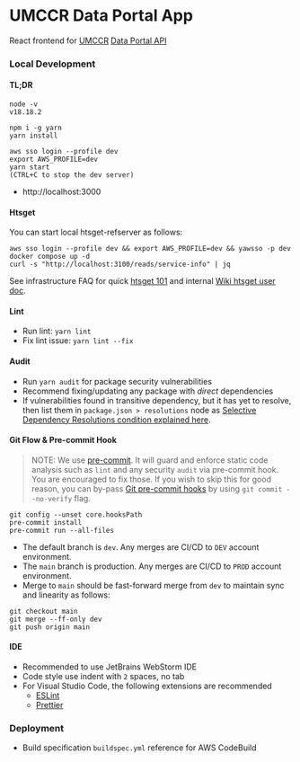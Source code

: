 # UMCCR Data Portal App

React frontend for [UMCCR](https://umccr.org) [Data Portal API](https://github.com/umccr/data-portal-apis)

### Local Development

#### TL;DR
```
node -v
v18.18.2

npm i -g yarn
yarn install

aws sso login --profile dev
export AWS_PROFILE=dev
yarn start
(CTRL+C to stop the dev server)
```

- http://localhost:3000

#### Htsget

You can start local htsget-refserver as follows:

```
aws sso login --profile dev && export AWS_PROFILE=dev && yawsso -p dev
docker compose up -d
curl -s "http://localhost:3100/reads/service-info" | jq
```

See infrastructure FAQ for quick [htsget 101](https://github.com/umccr/infrastructure/tree/master/cdk/apps/htsget#faq) and internal [Wiki htsget user doc](https://github.com/umccr/wiki/tree/master/bioinformatics/htsget).

#### Lint

- Run lint: `yarn lint`
- Fix lint issue: `yarn lint --fix`

#### Audit

- Run `yarn audit` for package security vulnerabilities
- Recommend fixing/updating any package with _direct_ dependencies
- If vulnerabilities found in transitive dependency, but it has yet to resolve, then list them in `package.json > resolutions` node as [Selective Dependency Resolutions condition explained here](https://classic.yarnpkg.com/en/docs/selective-version-resolutions/).

#### Git Flow & Pre-commit Hook

> NOTE: We use [pre-commit](https://github.com/umccr/wiki/blob/master/computing/dev-environment/git-hooks.md). It will guard and enforce static code analysis such as `lint` and any security `audit` via pre-commit hook. You are encouraged to fix those. If you wish to skip this for good reason, you can by-pass [Git pre-commit hooks](https://git-scm.com/book/en/v2/Customizing-Git-Git-Hooks) by using `git commit --no-verify` flag.

```commandline
git config --unset core.hooksPath
pre-commit install
pre-commit run --all-files
```

- The default branch is `dev`. Any merges are CI/CD to `DEV` account environment.
- The `main` branch is production. Any merges are CI/CD to `PROD` account environment.
- Merge to `main` should be fast-forward merge from `dev` to maintain sync and linearity as follows:
```
git checkout main
git merge --ff-only dev
git push origin main
```

#### IDE

- Recommended to use JetBrains WebStorm IDE
- Code style use indent with `2` spaces, no tab 
- For Visual Studio Code, the following extensions are recommended
    - [ESLint](https://marketplace.visualstudio.com/items?itemName=dbaeumer.vscode-eslint)
    - [Prettier](https://marketplace.visualstudio.com/items?itemName=esbenp.prettier-vscode)

### Deployment

- Build specification `buildspec.yml` reference for AWS CodeBuild
